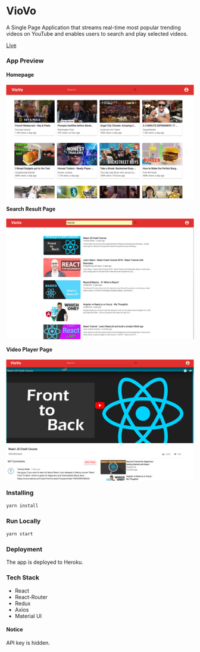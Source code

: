 # VioVo


A Single Page Application that streams real-time most popular trending videos on YouTube and enables users to search and play selected videos.

[Live](https://viovo.herokuapp.com/)

### App Preview
#### Homepage
 <img src="https://github.com/ChuSong327/VioVo2.0/blob/master/Docs/HomePage.png" align="center" width="600" overflow="hidden">

 #### Search Result Page
  <img src="https://github.com/ChuSong327/VioVo2.0/blob/master/Docs/SearchResultPage.png" align="center" width="600" overflow="hidden">

#### Video Player Page
  <img src="https://github.com/ChuSong327/VioVo2.0/blob/master/Docs/VideoPlayerPage.png" align="center" width="600" overflow="hidden">

### Installing
```javascript
yarn install
```
### Run Locally
```javascript
yarn start
```
### Deployment
The app is deployed to Heroku.

### Tech Stack
* React
* React-Router
* Redux
* Axios
* Material UI


#### Notice
API key is hidden.


